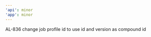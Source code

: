 ```yaml
---
'api': minor
'app': minor
---
```


AL-836 change job profile id to use id and version as compound id
